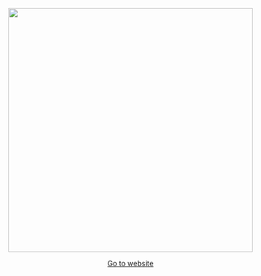 <p align="center"><img src="https://github.com/alexandesigner/www/blob/master/assets/images/brand.jpg" width="482" /></p>
<p align="center"><a href="https://alexandesigner.github.io" target="_blank">Go to website</a></p>
